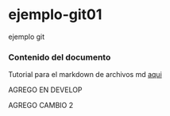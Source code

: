 # ejemplo-git01
ejemplo git

### Contenido del documento

Tutorial para el markdown de archivos md [aqui](https://docs.github.com/es/get-started/writing-on-github/getting-started-with-writing-and-formatting-on-github/basic-writing-and-formatting-syntax)

AGREGO EN DEVELOP

AGREGO CAMBIO 2
